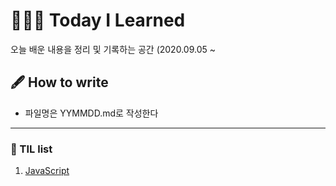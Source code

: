 # 👨🏽‍💻 Today I Learned

오늘 배운 내용을 정리 및 기록하는 공간 (2020.09.05 ~

## 🖋 How to write

- 파일명은 YYMMDD.md로 작성한다

---

### 📌 TIL list
 1. [JavaScript](https://github.com/lightixxx/TIL/blob/master/JavaScript/JavaScript.md)
